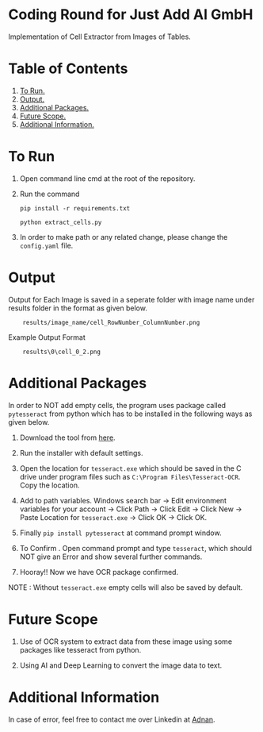 # Coding Round for Just Add AI GmbH
Implementation of Cell Extractor from Images of Tables.


# Table of Contents
1. [ To Run. ](#Using)
2. [ Output. ](#Output)
3. [ Additional Packages. ](#Packages) 
4. [ Future Scope. ](#Future_scope)
5. [ Additional Information. ](#info)

<a name="using"></a>
# To Run

1.  Open command line cmd at the root of the repository.

2.  Run the command   

    `pip install -r requirements.txt`  

    `python extract_cells.py`

3. In order to make path or any related change, please change the `config.yaml` file. 


<a name="Output"></a>
# Output
Output for Each Image is saved in a seperate folder with image name under results folder in the format as given below.


        results/image_name/cell_RowNumber_ColumnNumber.png


Example Output Format

        results\0\cell_0_2.png


<a name="Packages"></a>
# Additional Packages

In order to NOT add empty cells, the program uses package called `pytesseract` from python which has to be installed in the following ways as given below.

1. Download the tool from [here](http://digi.bib.uni-mannheim.de/tesseract/tesseract-ocr-setup-4.00.00dev.exe).

2. Run the installer with default settings.

2. Open the location for `tesseract.exe` which should be saved in the C drive under program files such as `C:\Program Files\Tesseract-OCR`. Copy the location.

3. Add to path variables. Windows search bar -> Edit environment variables for your account -> Click Path -> Click Edit -> Click New -> Paste Location for `tesseract.exe` -> Click OK -> Click OK.

4. Finally `pip install pytesseract` at command prompt window.

5. To Confirm . Open command prompt and type `tesseract`, which should NOT give an Error and show several further commands.

6. Hooray!! Now we have OCR package confirmed. 

NOTE : Without `tesseract.exe` empty cells will also be saved by default.

<a name="Future_scope"></a>
# Future Scope

1. Use of OCR system to extract data from these image using some packages like tesseract from python.

2. Using AI and Deep Learning to convert the image data to text.

<a name="info"></a>
# Additional Information
In case of error, feel free to contact me over Linkedin at [Adnan](https://www.linkedin.com/in/adnan-karol-aa1666179/).
